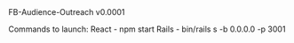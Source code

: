 ##

FB-Audience-Outreach v0.0001

Commands to launch: 
React - npm start 
Rails - bin/rails s -b 0.0.0.0 -p 3001